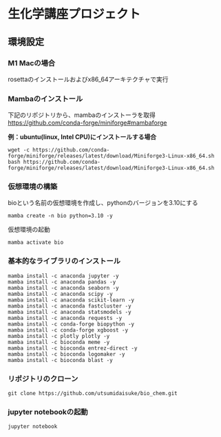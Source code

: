 # 生化学講座プロジェクト

## 環境設定

### M1 Macの場合
rosettaのインストールおよびx86_64アーキテクチャで実行

### Mambaのインストール
下記のリポジトリから、mambaのインストーラを取得<br>
https://github.com/conda-forge/miniforge#mambaforge

**例：ubuntu(linux, Intel CPU)にインストールする場合**<br>
```
wget -c https://github.com/conda-forge/miniforge/releases/latest/download/Miniforge3-Linux-x86_64.sh
bash https://github.com/conda-forge/miniforge/releases/latest/download/Miniforge3-Linux-x86_64.sh
```

### 仮想環境の構築
bioという名前の仮想環境を作成し、pythonのバージョンを3.10にする
```
mamba create -n bio python=3.10 -y
```
仮想環境の起動
```
mamba activate bio
```

### 基本的なライブラリのインストール
```
mamba install -c anaconda jupyter -y
mamba install -c anaconda pandas -y
mamba install -c anaconda seaborn -y
mamba install -c anaconda scipy -y
mamba install -c anaconda scikit-learn -y
mamba install -c anaconda fastcluster -y
mamba install -c anaconda statsmodels -y
mamba install -c anaconda requests -y
mamba install -c conda-forge biopython -y
mamba install -c conda-forge xgboost -y
mamba install -c plotly plotly -y
mamba install -c bioconda meme -y
mamba install -c bioconda entrez-direct -y
mamba install -c bioconda logomaker -y
mamba install -c bioconda blast -y

```

### リポジトリのクローン
```
git clone https://github.com/utsumidaisuke/bio_chem.git
```

### jupyter notebookの起動
```
jupyter notebook
```
